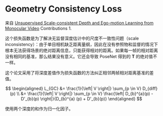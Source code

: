 # Geometry Consistency Loss

来自 [Unsupervised Scale-consistent Depth and Ego-motion Learning from Monocular Video](https://arxiv.org/pdf/1908.10553.pdf) Contributions 1.

这个损失函数是为了解决无监督深度估计中的尺度不一致性问题（scale inconsistency）：由于单目相机缺乏距离量纲，因此在没有参照物和监督的情况下根本无法获得场景的绝对距离信息，只能获得相对的距离。如果每一帧的相对距离没有相同的基准，那么结果没有意义。它还会导致 PoseNet 得到的 $\boldsymbol{T}$ 的绝对值不一样。

这个论文采用了将深度差值作为损失函数的方法纠正相邻两帧相对距离基准的差值。

$$
\begin{aligned}
L_{GC} &= \frac{1}{\left| V \right|} \sum_{p \in V} D_{diff}(p) \\
&= \frac{1}{\left| V \right|} \sum_{p \in V} \frac{\left| D_{b}^{a}(p) - D'_{b}(p) \right|}{D_{b}^{a} (p) + D'_{b}(p)}
\end{aligned}
$$

使用两个深度的和作为归一化因子。
